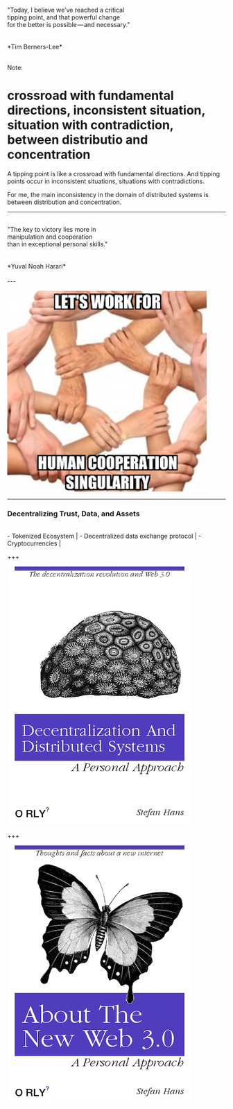 
<br>
"Today, I believe we’ve reached a critical 
<br> tipping point, and that powerful change 
<br>for the better is possible — and necessary."
<br>
<br>
<br>
*Tim Berners-Lee*
<br>
<br>

Note:
# crossroad with fundamental directions, inconsistent situation, situation with contradiction, between distributio and concentration


A tipping point is like a crossroad with fundamental directions. And tipping points occur in inconsistent situations, situations with contradictions.

For me, the main inconsistency in the domain of distributed systems is between distribution and concentration. 

---

<br>
"The key to victory lies more in 
<br> manipulation and cooperation
<br> than in exceptional personal skills."
<br>
<br>
<br>
*Yuval Noah Harari*
<br>
<br>
---

![human-cooperation-singularity](assets/image/work-for-hcs.png)

---

### Decentralizing Trust, Data, and Assets
<br>
- Tokenized Ecosystem |
- Decentralized data exchange protocol |
- Cryptocurrencies |



+++

![Distributed Contexting](assets/image/orly-decentralization.png)

+++

![Distributed Contexting](assets/image/orly-web.png)